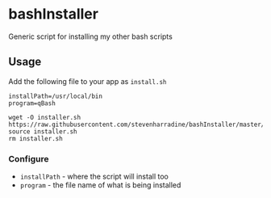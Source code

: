 # bashInstaller
Generic script for installing my other bash scripts

## Usage
Add the following file to your app as `install.sh`
```
installPath=/usr/local/bin
program=qBash

wget -O installer.sh https://raw.githubusercontent.com/stevenharradine/bashInstaller/master/installer.sh
source installer.sh
rm installer.sh
```

### Configure
 * `installPath` - where the script will install too
 * `program` - the file name of what is being installed
